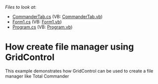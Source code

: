 <!-- default file list -->
*Files to look at*:

* [CommanderTab.cs](./CS/GridCommander/CommanderTab.cs) (VB: [CommanderTab.vb](./VB/GridCommander/CommanderTab.vb))
* [Form1.cs](./CS/GridCommander/Form1.cs) (VB: [Form1.vb](./VB/GridCommander/Form1.vb))
* [Program.cs](./CS/GridCommander/Program.cs) (VB: [Program.vb](./VB/GridCommander/Program.vb))
<!-- default file list end -->
# How create file manager using GridControl


<p>This example demonstrates how GridControl can be used to create a file manager like Total Commander<br />
</p>

<br/>


